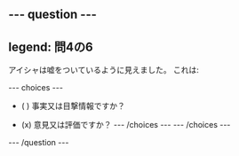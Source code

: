 --- question ---
---
legend: 問4の6
---

アイシャは嘘をついているように見えました。 これは:

--- choices ---
- ( ) 事実又は目撃情報ですか？

- (x) 意見又は評価ですか？ --- /choices --- --- /choices ---

--- /question ---
